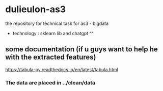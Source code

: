 # dulieulon-as3
the repository for technical task for as3 - bigdata
- technology : sklearn lib and chatgpt ^^ 

## some documentation (if u guys want to help he with the extracted features)
<https://tabula-py.readthedocs.io/en/latest/tabula.html>
### The data are placed in ../clean/data